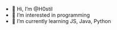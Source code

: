 - 👋 Hi, I’m @H0stil
- 👀 I’m interested in programming 
- 🌱 I’m currently learning JS, Java, Python

<!---
H0stil/H0stil is a ✨ special ✨ repository because its `README.md` (this file) appears on your GitHub profile.
You can click the Preview link to take a look at your changes.
--->
